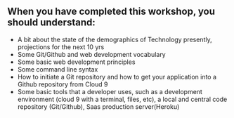 ## When you have completed this workshop, you should understand:

* A bit about the state of the demographics of Technology presently, projections for the next 10 yrs 
* Some Git/Github and web development vocabulary  
* Some basic web development principles
* Some command line syntax
* How to initiate a Git repository and how to get your application into a Github repository from Cloud 9
* Some basic tools that a developer uses, such as a development environment (cloud 9 with a terminal, files, etc), a local and central code repository (Git/Github), Saas production server(Heroku)
